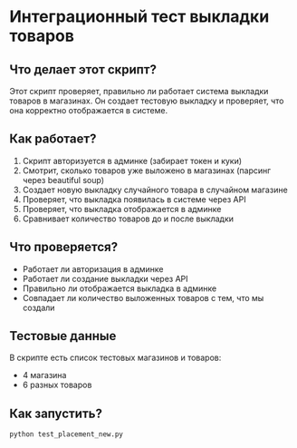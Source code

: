 # Интеграционный тест выкладки товаров

## Что делает этот скрипт?
Этот скрипт проверяет, правильно ли работает система выкладки товаров в магазинах. Он создает тестовую выкладку и проверяет, что она корректно отображается в системе.

## Как работает?
1. Скрипт авторизуется в админке (забирает токен и куки) 
2. Смотрит, сколько товаров уже выложено в магазинах (парсинг через beautiful soup) 
3. Создает новую выкладку случайного товара в случайном магазине
4. Проверяет, что выкладка появилась в системе через API
5. Проверяет, что выкладка отображается в админке
6. Сравнивает количество товаров до и после выкладки

## Что проверяется?
- Работает ли авторизация в админке
- Работает ли создание выкладки через API
- Правильно ли отображается выкладка в админке
- Совпадает ли количество выложенных товаров с тем, что мы создали

## Тестовые данные
В скрипте есть список тестовых магазинов и товаров:
- 4 магазина
- 6 разных товаров

## Как запустить?
```bash
python test_placement_new.py
```
